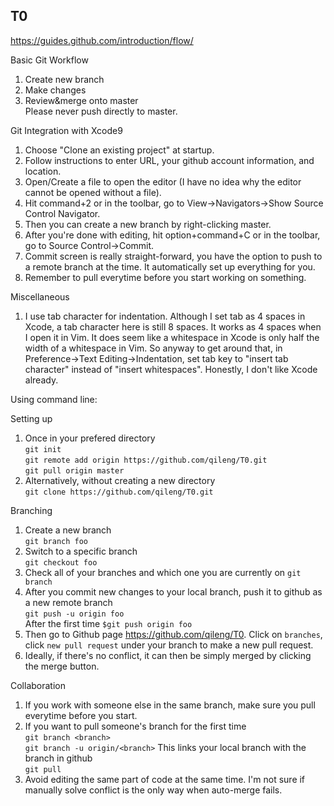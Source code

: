 T0
------------------------------------------------
https://guides.github.com/introduction/flow/<br/>

Basic Git Workflow <br/>
1. Create new branch </br>
2. Make changes</br>
3. Review&merge onto master</br>
	Please never push directly to master.
	
Git Integration with Xcode9 <br/>
1. Choose "Clone an existing project" at startup.<br/>
2. Follow instructions to enter URL, your github account information, and location. <br/>
3. Open/Create a file to open the editor (I have no idea why the editor cannot be opened without a file). <br/> 
4. Hit command+2 or in the toolbar, go to View->Navigators->Show Source Control Navigator. <br/>
5. Then you can create a new branch by right-clicking master. <br/>
6. After you're done with editing, hit option+command+C or in the toolbar, go to Source Control->Commit. <br/>
7. Commit screen is really straight-forward, you have the option to push to a remote branch at the time. It automatically set up everything for you. <br/>
8. Remember to pull everytime before you start working on something. <br/>

Miscellaneous <br/>
1. I use tab character for indentation. Although I set tab as 4 spaces in Xcode, a tab character here is still 8 spaces. It works as 4 spaces when I open it in Vim. It does seem like a whitespace in Xcode is only half the width of a whitespace in Vim. So anyway to get around that, in Preference->Text Editing->Indentation, set tab key to "insert tab character" instead of "insert whitespaces". Honestly, I don't like Xcode already. <br/>



Using command line: <br/>

Setting up <br/>
1. Once in your prefered directory </br>
	`git init`</br>
	`git remote add origin https://github.com/qileng/T0.git `</br>
	`git pull origin master`</br>
2. Alternatively, without creating a new directory </br>
	`git clone https://github.com/qileng/T0.git`</br>


Branching <br/>
1. Create a new branch</br>
	`git branch foo`</br>
2. Switch to a specific branch</br>
	`git checkout foo`</br>
3. Check all of your branches and which one you are currently on
	`git branch`</br>
4. After you commit new changes to your local branch, push it to github as a
	new remote branch</br>
	`git push -u origin foo`</br>
		After the first time `$git push origin foo`</br>
5. Then go to Github page https://github.com/qileng/T0. Click on `branches`, click `new pull request` under your branch to make a new 
	pull request.</br>
6. Ideally, if there's no conflict, it can then be simply merged by clicking
	the merge button.

Collaboration <br/>
1. If you work with someone else in the same branch, make sure you pull everytime before you start. <br/>
2. If you want to pull someone's branch for the first time <br/>
	`git branch <branch>` </br>
	`git branch -u origin/<branch>` This links your local branch with the branch in github</br>
	`git pull`</br>
3. Avoid editing the same part of code at the same time. I'm not sure if manually solve conflict is the only way when auto-merge fails. <br/>

	


